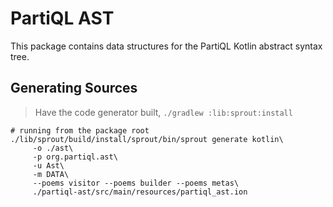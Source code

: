# PartiQL AST

This package contains data structures for the PartiQL Kotlin abstract syntax tree.

## Generating Sources

> Have the code generator built, `./gradlew :lib:sprout:install`

```shell
# running from the package root
./lib/sprout/build/install/sprout/bin/sprout generate kotlin\
     -o ./ast\
     -p org.partiql.ast\
     -u Ast\
     -m DATA\
     --poems visitor --poems builder --poems metas\
     ./partiql-ast/src/main/resources/partiql_ast.ion
```
